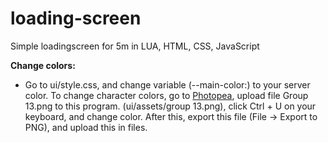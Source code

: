 # loading-screen
Simple loadingscreen for 5m in LUA, HTML, CSS, JavaScript

**Change colors:**
- Go to ui/style.css, and change variable (--main-color:) to your server color. To change character colors, go to [Photopea](https://photopea), upload file Group 13.png to this program. (ui/assets/group 13.png), click Ctrl + U on your keyboard, and change color. After this, export this file (File -> Export to PNG), and upload this in files.
